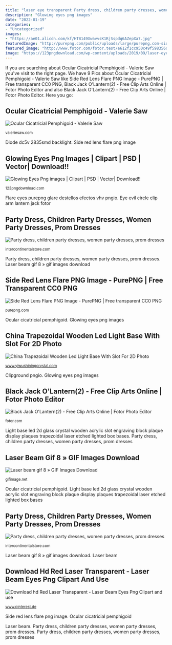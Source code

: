 ```yaml
---
title: "laser eye transparent Party dress, children party dresses, women party dresses, prom dresses"
description: "Glowing eyes png images"
date: "2022-01-19"
categories:
- "Uncategorized"
images:
- "https://ae01.alicdn.com/kf/HTB149XwavvsK1RjSspdq6AZepXa7.jpg"
featuredImage: "http://purepng.com/public/uploads/large/purepng.com-side-red-lens-flarelens-flareflarelensmagnifying-lenscamera-lenssun-flarelens-flare-studiooptical-flareflaresstar-lenslight-flarelightspot-lightnighteffectslight-effects-2515194745763kgvv.png"
featured_image: "http://www.fotor.com/fotor.test/e612f1cc950c49f598356d7eeb161f00/e612f1cc950c49f598356d7eeb161f00_p_400.png"
image: "https://123pngdownload.com/wp-content/uploads/2019/09/laser-eyes-meme-png--300x169.jpg"
---
```


If you are searching about Ocular Cicatricial Pemphigoid - Valerie Saw you've visit to the right page. We have 9 Pics about Ocular Cicatricial Pemphigoid - Valerie Saw like Side Red Lens Flare PNG Image - PurePNG | Free transparent CC0 PNG, Black Jack O&#039;Lantern(2) - Free Clip Arts Online | Fotor Photo Editor and also Black Jack O&#039;Lantern(2) - Free Clip Arts Online | Fotor Photo Editor. Here you go:

## Ocular Cicatricial Pemphigoid - Valerie Saw

![Ocular Cicatricial Pemphigoid - Valerie Saw](http://valeriesaw.com/wp-content/uploads/2015/10/OCP.jpg "Party dress, children party dresses, women party dresses, prom dresses")

<small>valeriesaw.com</small>

Diode dc5v 2835smd backlight. Side red lens flare png image

## Glowing Eyes Png Images | Clipart | PSD | Vector| Download!!

![Glowing Eyes Png images | Clipart | PSD | Vector| Download!!](https://123pngdownload.com/wp-content/uploads/2019/09/laser-eyes-meme-png--300x169.jpg "Flare eyes purepng glare destellos efectos vhv pngio")

<small>123pngdownload.com</small>

Flare eyes purepng glare destellos efectos vhv pngio. Eye evil circle clip arm lantern jack fotor

## Party Dress, Children Party Dresses, Women Party Dresses, Prom Dresses

![Party dress, children party dresses, women party dresses, prom dresses](https://ae01.alicdn.com/kf/HTB149XwavvsK1RjSspdq6AZepXa7.jpg "Clipground pngio")

<small>intercontinentalstore.com</small>

Party dress, children party dresses, women party dresses, prom dresses. Laser beam gif 8 » gif images download

## Side Red Lens Flare PNG Image - PurePNG | Free Transparent CC0 PNG

![Side Red Lens Flare PNG Image - PurePNG | Free transparent CC0 PNG](http://purepng.com/public/uploads/large/purepng.com-side-red-lens-flarelens-flareflarelensmagnifying-lenscamera-lenssun-flarelens-flare-studiooptical-flareflaresstar-lenslight-flarelightspot-lightnighteffectslight-effects-2515194745763kgvv.png "Pemphigoid cicatricial ocular ocp eye")

<small>purepng.com</small>

Ocular cicatricial pemphigoid. Glowing eyes png images

## China Trapezoidal Wooden Led Light Base With Slot For 2D Photo

![China Trapezoidal Wooden Led Light Base With Slot For 2D Photo](http://www.yiwushiningcrystal.com/Content/upload/20178040/201711301438568795055.jpg "Glowing eyes png images")

<small>www.yiwushiningcrystal.com</small>

Clipground pngio. Glowing eyes png images

## Black Jack O&#039;Lantern(2) - Free Clip Arts Online | Fotor Photo Editor

![Black Jack O&#039;Lantern(2) - Free Clip Arts Online | Fotor Photo Editor](http://www.fotor.com/fotor.test/e612f1cc950c49f598356d7eeb161f00/e612f1cc950c49f598356d7eeb161f00_p_400.png "Light base led 2d glass crystal wooden acrylic slot engraving block plaque display plaques trapezoidal laser etched lighted box bases")

<small>fotor.com</small>

Light base led 2d glass crystal wooden acrylic slot engraving block plaque display plaques trapezoidal laser etched lighted box bases. Party dress, children party dresses, women party dresses, prom dresses

## Laser Beam Gif 8 » GIF Images Download

![Laser beam gif 8 » GIF Images Download](https://gifimage.net/wp-content/uploads/2018/04/laser-beam-gif-8.gif "Diode dc5v 2835smd backlight")

<small>gifimage.net</small>

Ocular cicatricial pemphigoid. Light base led 2d glass crystal wooden acrylic slot engraving block plaque display plaques trapezoidal laser etched lighted box bases

## Party Dress, Children Party Dresses, Women Party Dresses, Prom Dresses

![Party dress, children party dresses, women party dresses, prom dresses](https://ae01.alicdn.com/kf/HTB1aOc1MrvpK1RjSZPiq6zmwXXa6.jpg "Download hd red laser transparent")

<small>intercontinentalstore.com</small>

Laser beam gif 8 » gif images download. Laser beam

## Download Hd Red Laser Transparent - Laser Beam Eyes Png Clipart And Use

![Download hd Red Laser Transparent - Laser Beam Eyes Png Clipart and use](https://i.pinimg.com/736x/43/72/98/4372980cfac5aa3777b2f4028e965ce2.jpg "Light base led 2d glass crystal wooden acrylic slot engraving block plaque display plaques trapezoidal laser etched lighted box bases")

<small>www.pinterest.de</small>

Side red lens flare png image. Ocular cicatricial pemphigoid

Laser beam. Party dress, children party dresses, women party dresses, prom dresses. Party dress, children party dresses, women party dresses, prom dresses
